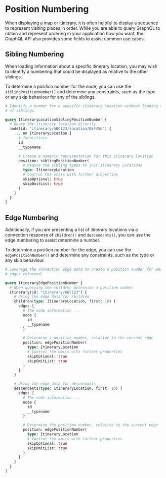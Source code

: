 # Position Numbering

When displaying a map or itinerary, it is often helpful to display a sequence
to represent visiting places in order. While you are able to query GraphQL to
obtain and represent ordering in your application how you want, the GraphQL API
also provides some fields to assist common use cases.

## Sibling Numbering

When loading information about a specific itinerary location, you may wish to
identify a numbering that could be displayed as relative to the other siblings.

To determine a position number for the node, you can use the
`siblingPositionNumber()` and determine any constraints, such as the type or any
skip behaviour for any of the siblings.

```graphql
# Identify a number for a specific itinerary location without loading the list
# of siblings.

query ItineraryLocationSiblingPositionNumber {
  # Query the itinerary location directly
  node(id: "itinerary/ABC123/location/DEF456") {
    ... on ItineraryLocation {
      # Identifiers
      id
      __typename

      # Create a numeric representation for this itinerary location
      position: siblingPositionNumber(
        # Reduce the sibling types to just Itinerary Locations
        type: ItineraryLocation
        # Control the omits with further properties
        skipOptional: true
        skipOmitList: true
      )
    }
  }
}
```

## Edge Numbering

Additionally, if you are presenting a list of itinerary locations via a
connection response of `children()` and `descendants()`, you can use the edge
numbering to assist determine a number.

To determine a position number for the edge, you can use the
`edgePositionNumber()` and determine any constraints, such as the type or any
skip behaviour.

```graphql
# Leverage the connection edge data to create a position number for each of the
# edges returned.

query ItineraryEdgePositionNumber {
  # When querying the children determine a position number
  itinerary(id: "itinerary/ABC123") {
    # Using the edge data for children
    children(type: ItineraryLocation, first: 10) {
      edges {
        # The node information ...
        node {
          id
          __typename
        }

        # Determine a position number, relative to the current edge
        position: edgePositionNumber(
          type: ItineraryLocation
          # Control the omits with further properties
          skipOptional: true
          skipOmitList: true
        )
      }
    }

    # Using the edge data for descendants
    descendants(type: ItineraryLocation, first: 10) {
      edges {
        # The node information ...
        node {
          id
          __typename
        }

        # Determine the position number, relative to the current edge
        position: edgePositionNumber(
          type: ItineraryLocation
          # Control the omits with further properties
          skipOptional: true
          skipOmitList: true
        )
      }
    }
  }
}
```
